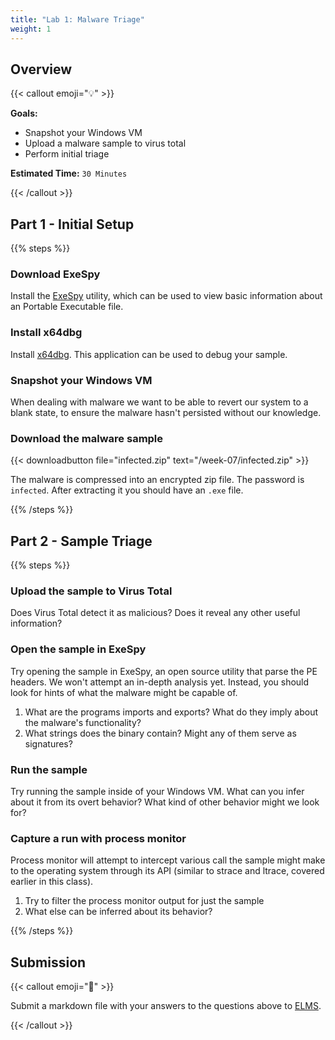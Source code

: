 ```yaml
---
title: "Lab 1: Malware Triage"
weight: 1
---
```


## Overview

{{< callout emoji="💡" >}}

**Goals:**

- Snapshot your Windows VM
- Upload a malware sample to virus total
- Perform initial triage

**Estimated Time:** `30 Minutes`

{{< /callout >}}

## Part 1 - Initial Setup

{{% steps %}}

### Download ExeSpy

Install the [ExeSpy](https://ajsmith.org/projects/exespy/) utility, which can be
used to view basic information about an Portable Executable file.

### Install x64dbg

Install [x64dbg](https://x64dbg.com/). This application can be used to debug
your sample.

### Snapshot your Windows VM

When dealing with malware we want to be able to revert our system to a blank
state, to ensure the malware hasn't persisted without our knowledge.

### Download the malware sample

{{< downloadbutton file="infected.zip" text="/week-07/infected.zip" >}}

The malware is compressed into an encrypted zip file. The password is
`infected`. After extracting it you should have an `.exe` file.

{{% /steps %}}

## Part 2 - Sample Triage

{{% steps %}}

### Upload the sample to Virus Total

Does Virus Total detect it as malicious? Does it reveal any other useful
information?

### Open the sample in ExeSpy

Try opening the sample in ExeSpy, an open source utility that parse the PE
headers. We won't attempt an in-depth analysis yet. Instead, you should look for
hints of what the malware might be capable of.

1. What are the programs imports and exports? What do they imply about the
   malware's functionality?
2. What strings does the binary contain? Might any of them serve as signatures?

### Run the sample

Try running the sample inside of your Windows VM. What can you infer about it
from its overt behavior? What kind of other behavior might we look for?

### Capture a run with process monitor

Process monitor will attempt to intercept various call the sample might make to
the operating system through its API (similar to strace and ltrace, covered
earlier in this class).

1. Try to filter the process monitor output for just the sample
2. What else can be inferred about its behavior?

{{% /steps %}}

## Submission

{{< callout emoji="📝" >}}

Submit a markdown file with your answers to the questions above to
[ELMS](https://umd.instructure.com/courses/1374508/assignments).

{{< /callout >}}

